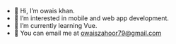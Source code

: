 - 👋 Hi, I’m owais khan.
- 👀 I’m interested in mobile and web app development.
- 🌱 I’m currently learning Vue.
- 📧 You can email me at owaiszahoor79@gmail.com

<!---
owais11-art/owais11-art is a ✨ special ✨ repository because its `README.md` (this file) appears on your GitHub profile.
You can click the Preview link to take a look at your changes.
--->

